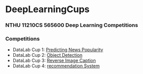 # DeepLearningCups

### NTHU 11210CS 565600 Deep Learning Competitions

### Competitions
- DataLab Cup 1: [Predicting News Popularity](./Cup1/)
- DataLab Cup 2: [Object Detection](./Cup2/)
- DataLab Cup 3: [Reverse Image Caption](./Cup3/)
- DataLab Cup 4: [recommendation System](./Cup4/)